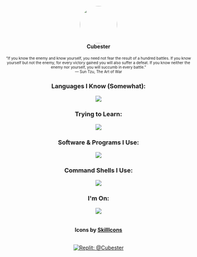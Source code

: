 <p align="center">
  <img width="100" style="border-radius: 50%" src="https://images.weserv.nl/?url=avatars.githubusercontent.com/u/78769806?v=4v=4&h=300&w=300&fit=cover&mask=circle&maxage=7d">
  <br>
  <b>Cubester</b>
  <br>
  <br>
  <span style="font-size:10px;!important">“If you know the enemy and know yourself, you need not fear the result of a hundred battles. If you know yourself but not the enemy, for every victory gained you will also suffer a defeat. If you know neither the enemy nor yourself, you will succumb in every battle.”</span> 
  <br>
  <span style="font-size:10px;!important"> ― Sun Tzu, The Art of War</span>
</p>

<div align="center">
  <h3>Languages I Know (Somewhat):</h3>
  <img src="https://skillicons.dev/icons?i=js,python,lua">
  <h3>Trying to Learn:</h3>
  <img src="https://skillicons.dev/icons?i=html,css,markdown,java,haxe">
  <h3>Software & Programs I Use:</h3>
  <img src="https://skillicons.dev/icons?i=vscode,git,blender">
  <h3>Command Shells I Use:</h3>
  <img src="https://skillicons.dev/icons?i=powershell,bash">
  <h3>I'm On:</h3>
  <img src="https://skillicons.dev/icons?i=discord,replit,linkedin">
  <br/>
  <br/>
  <br/>
  <b>Icons by <a href="https://skillicons.dev">SkillIcons</a></b>
</div>
<br>
<div align="center">

[![Replit: @Cubester]](https://replit.com/@Cubester)

[Replit: @Cubester]: https://img.shields.io/badge/-@Cubester-f26201?logo=replit&logoColor=white&style=flat-square

<!--TODO | Revamp-->